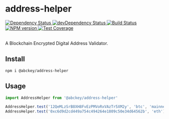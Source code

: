 # address-helper

<div>
  <!-- Dependency Status -->
  <a href="https://david-dm.org/abcKeyCOM/address-helper">
    <img src="https://david-dm.org/abcKeyCOM/address-helper.svg"
    alt="Dependency Status" />
  </a>

  <!-- devDependency Status -->
  <a href="https://david-dm.org/abcKeyCOM/address-helper#info=devDependencies">
    <img src="https://david-dm.org/abcKeyCOM/address-helper/dev-status.svg" alt="devDependency Status" />
  </a>

  <!-- Build Status -->
  <a href="https://travis-ci.org/abcKeyCOM/address-helper">
    <img src="https://travis-ci.org/abcKeyCOM/address-helper.svg"
    alt="Build Status" />
  </a>

  <!-- NPM Version -->
  <a href="https://www.npmjs.com/package/@abckey/address-helper">
    <img src="https://img.shields.io/npm/v/@abckey/address-helper.svg"
    alt="NPM version" />
  </a>

  <!-- Test Coverage -->
  <a href="https://coveralls.io/r/@abckey/address-helper">
    <img src="https://coveralls.io/repos/github/@abckey/address-helper/badge.svg" alt="Test Coverage" />
  </a>

</div>

<br />

A Blockchain Encrypted Digital Address Validator.

## Install

```
npm i @abckey/address-helper
```

## Usage

```js
import AddressHelper from '@abckey/address-helper'

AddressHelper.test('12QeMLzSrB8XH8FvEzPMVoRxVAzTr5XM2y', 'btc', 'mainnet') // true
AddressHelper.test('0xc6d9d2cd449a754c494264e1809c50e34d64562b', 'eth')    // true
```
